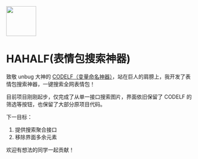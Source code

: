   
<img src="https://user-images.githubusercontent.com/799578/50462941-8075fe80-09c3-11e9-89e7-af0cb7991406.png" width="80">


HAHALF(表情包搜索神器)
=================

致敬 unbug 大神的 [CODELF（变量命名神器）](https://github.com/unbug/codelf)，站在巨人的肩膀上，我开发了表情包搜索神器，一键搜索全网表情包！

目前项目刚刚起步，仅完成了从单一接口搜索图片，界面依旧保留了 CODELF 的筛选等按钮，也保留了大部分原项目代码。

下一目标：

1. 提供搜索聚合接口
2. 移除界面多余元素

欢迎有想法的同学一起贡献！
